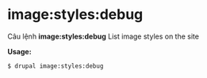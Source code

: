 # image:styles:debug
Câu lệnh **image:styles:debug** List image styles on the site

**Usage:**
```
$ drupal image:styles:debug 
```
